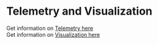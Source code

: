 # Telemetry and Visualization

Get information on [Telemetry here](TELEMETRY.md) <br>
Get information on [Visualization here](VISUALIZATION.md)